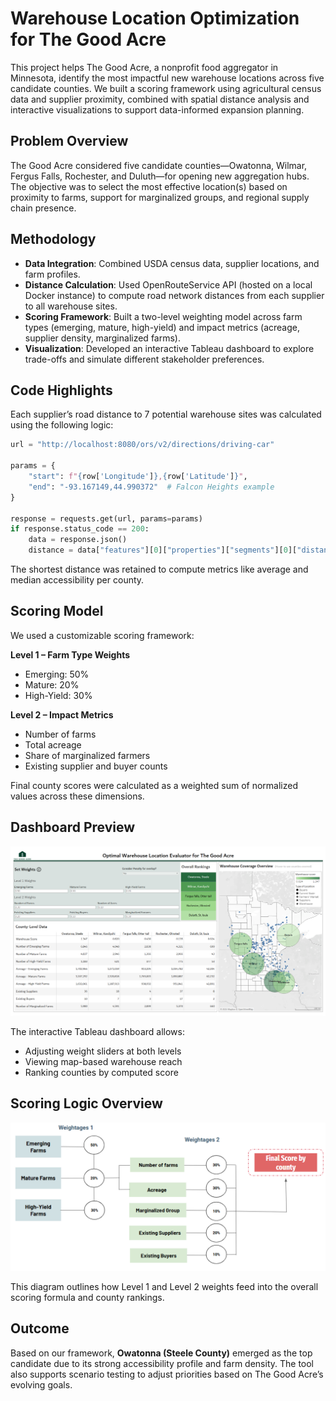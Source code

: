 
# Warehouse Location Optimization for The Good Acre

This project helps The Good Acre, a nonprofit food aggregator in Minnesota, identify the most impactful new warehouse locations across five candidate counties. We built a scoring framework using agricultural census data and supplier proximity, combined with spatial distance analysis and interactive visualizations to support data-informed expansion planning.

## Problem Overview

The Good Acre considered five candidate counties—Owatonna, Wilmar, Fergus Falls, Rochester, and Duluth—for opening new aggregation hubs. The objective was to select the most effective location(s) based on proximity to farms, support for marginalized groups, and regional supply chain presence.

## Methodology

- **Data Integration**: Combined USDA census data, supplier locations, and farm profiles.
- **Distance Calculation**: Used OpenRouteService API (hosted on a local Docker instance) to compute road network distances from each supplier to all warehouse sites.
- **Scoring Framework**: Built a two-level weighting model across farm types (emerging, mature, high-yield) and impact metrics (acreage, supplier density, marginalized farms).
- **Visualization**: Developed an interactive Tableau dashboard to explore trade-offs and simulate different stakeholder preferences.

## Code Highlights

Each supplier’s road distance to 7 potential warehouse sites was calculated using the following logic:

```python
url = "http://localhost:8080/ors/v2/directions/driving-car"

params = {
    "start": f"{row['Longitude']},{row['Latitude']}",
    "end": "-93.167149,44.990372"  # Falcon Heights example
}

response = requests.get(url, params=params)
if response.status_code == 200:
    data = response.json()
    distance = data["features"][0]["properties"]["segments"][0]["distance"]
```

The shortest distance was retained to compute metrics like average and median accessibility per county.

## Scoring Model

We used a customizable scoring framework:

**Level 1 – Farm Type Weights**
- Emerging: 50%
- Mature: 20%
- High-Yield: 30%

**Level 2 – Impact Metrics**
- Number of farms
- Total acreage
- Share of marginalized farmers
- Existing supplier and buyer counts

Final county scores were calculated as a weighted sum of normalized values across these dimensions.

## Dashboard Preview

![Warehouse Tableau Dashboard](Images/Tableau%20Dashboard.png)

The interactive Tableau dashboard allows:
- Adjusting weight sliders at both levels
- Viewing map-based warehouse reach
- Ranking counties by computed score

## Scoring Logic Overview

![Scoring Workflow](Images/Equation%20workflow.png)

This diagram outlines how Level 1 and Level 2 weights feed into the overall scoring formula and county rankings.

## Outcome

Based on our framework, **Owatonna (Steele County)** emerged as the top candidate due to its strong accessibility profile and farm density. The tool also supports scenario testing to adjust priorities based on The Good Acre’s evolving goals.
